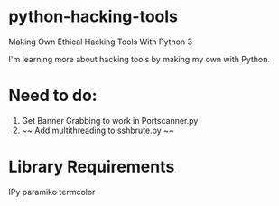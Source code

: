 # python-hacking-tools
Making Own Ethical Hacking Tools With Python 3 

I'm learning more about hacking tools by making my own with Python.

# Need to do:

1. Get Banner Grabbing to work in Portscanner.py
2. ~~ Add multithreading to sshbrute.py ~~


# Library Requirements

IPy
paramiko
termcolor

